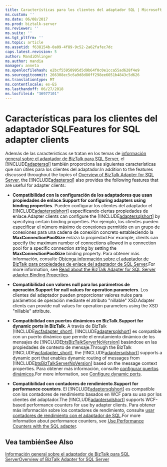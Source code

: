 ```yaml
---
title: Características para los clientes del adaptador SQL | Microsoft Docs
ms.custom: ''
ms.date: 06/08/2017
ms.prod: biztalk-server
ms.reviewer: ''
ms.suite: ''
ms.tgt_pltfrm: ''
ms.topic: article
ms.assetid: f638154b-0a09-4f89-9c52-2a62fafec7dc
caps.latest.revision: 5
author: MandiOhlinger
ms.author: mandia
manager: anneta
ms.openlocfilehash: e2bcf55950995d5d9b64f0c0e1cca55ad628f4e9
ms.sourcegitcommit: 266308ec5c6a9d8d80ff298ee6051b4843c5d626
ms.translationtype: MT
ms.contentlocale: es-ES
ms.lasthandoff: 06/27/2018
ms.locfileid: "36977101"
---
```

# <a name="features-for-sql-adapter-clients"></a><span data-ttu-id="05d5e-102">Características para los clientes del adaptador SQL</span><span class="sxs-lookup"><span data-stu-id="05d5e-102">Features for SQL adapter clients</span></span>
<span data-ttu-id="05d5e-103">Además de las características se tratan en los temas de [información general sobre el adaptador de BizTalk para SQL Server](../../adapters-and-accelerators/adapter-sql/overview-of-biztalk-adapter-for-sql-server.md), el [!INCLUDE[adaptersql](../../includes/adaptersql-md.md)] también proporciona las siguientes características que son útiles para los clientes del adaptador:</span><span class="sxs-lookup"><span data-stu-id="05d5e-103">In addition to the features discussed throughout the topics of [Overview of BizTalk Adapter for SQL Server](../../adapters-and-accelerators/adapter-sql/overview-of-biztalk-adapter-for-sql-server.md), the [!INCLUDE[adaptersql](../../includes/adaptersql-md.md)] also provides the following features that are useful for adapter clients:</span></span>  
  
- <span data-ttu-id="05d5e-104">**Compatibilidad con la configuración de los adaptadores que usan propiedades de enlace**.</span><span class="sxs-lookup"><span data-stu-id="05d5e-104">**Support for configuring adapters using binding properties**.</span></span> <span data-ttu-id="05d5e-105">Pueden configurar los clientes del adaptador el [!INCLUDE[adaptersqlshort](../../includes/adaptersqlshort-md.md)] especificando ciertas propiedades de enlace.</span><span class="sxs-lookup"><span data-stu-id="05d5e-105">Adapter clients can configure the [!INCLUDE[adaptersqlshort](../../includes/adaptersqlshort-md.md)] by specifying certain binding properties.</span></span> <span data-ttu-id="05d5e-106">Por ejemplo, los clientes pueden especificar el número máximo de conexiones permitido en un grupo de conexiones para una cadena de conexión concreto estableciendo la **MaxConnectionPoolSize** enlaza la propiedad.</span><span class="sxs-lookup"><span data-stu-id="05d5e-106">For example, clients can specify the maximum number of connections allowed in a connection pool for a specific connection string by setting the **MaxConnectionPoolSize** binding property.</span></span> <span data-ttu-id="05d5e-107">Para obtener más información, consulte [Obtenga información sobre el adaptador de BizTalk para propiedades de enlace del adaptador de SQL Server](../../adapters-and-accelerators/adapter-sql/read-about-the-biztalk-adapter-for-sql-server-adapter-binding-properties.md).</span><span class="sxs-lookup"><span data-stu-id="05d5e-107">For more information, see [Read about the BizTalk Adapter for SQL Server adapter Binding Properties](../../adapters-and-accelerators/adapter-sql/read-about-the-biztalk-adapter-for-sql-server-adapter-binding-properties.md).</span></span>  
  
- <span data-ttu-id="05d5e-108">**Compatibilidad con valores null para los parámetros de operación**.</span><span class="sxs-lookup"><span data-stu-id="05d5e-108">**Support for null values for operation parameters**.</span></span> <span data-ttu-id="05d5e-109">Los clientes del adaptador pueden proporcionar valores nulos para parámetros de operación mediante el atributo "nillable" XSD.</span><span class="sxs-lookup"><span data-stu-id="05d5e-109">Adapter clients can provide null values for operation parameters using the XSD "nillable" attribute.</span></span>  
  
- <span data-ttu-id="05d5e-110">**Compatibilidad con puertos dinámicos en BizTalk**.</span><span class="sxs-lookup"><span data-stu-id="05d5e-110">**Support for dynamic ports in BizTalk**.</span></span> <span data-ttu-id="05d5e-111">A través de BizTalk [!INCLUDE[wcfadapter_short](../../includes/wcfadapter-short-md.md)], [!INCLUDE[adaptersqlshort](../../includes/adaptersqlshort-md.md)] es compatible con un puerto dinámico que permite el enrutamiento dinámico de los mensajes de [!INCLUDE[btsBizTalkServerNoVersion](../../includes/btsbiztalkservernoversion-md.md)] basándose en las propiedades de contexto de mensaje.</span><span class="sxs-lookup"><span data-stu-id="05d5e-111">Through the BizTalk [!INCLUDE[wcfadapter_short](../../includes/wcfadapter-short-md.md)], the [!INCLUDE[adaptersqlshort](../../includes/adaptersqlshort-md.md)] supports a dynamic port that enables dynamic routing of messages from [!INCLUDE[btsBizTalkServerNoVersion](../../includes/btsbiztalkservernoversion-md.md)] based on the message context properties.</span></span> <span data-ttu-id="05d5e-112">Para obtener más información, consulte [configurar puertos dinámicos](../../adapters-and-accelerators/adapter-sql/configure-dynamic-ports-in-the-sql-adapter.md).</span><span class="sxs-lookup"><span data-stu-id="05d5e-112">For more information, see [Configure dynamic ports](../../adapters-and-accelerators/adapter-sql/configure-dynamic-ports-in-the-sql-adapter.md).</span></span>  
  
- <span data-ttu-id="05d5e-113">**Compatibilidad con contadores de rendimiento**.</span><span class="sxs-lookup"><span data-stu-id="05d5e-113">**Support for performance counters**.</span></span> <span data-ttu-id="05d5e-114">El [!INCLUDE[adaptersqlshort](../../includes/adaptersqlshort-md.md)] es compatible con los contadores de rendimiento basados en WCF para su uso por los clientes del adaptador.</span><span class="sxs-lookup"><span data-stu-id="05d5e-114">The [!INCLUDE[adaptersqlshort](../../includes/adaptersqlshort-md.md)] supports WCF-based performance counters for use by adapter clients.</span></span> <span data-ttu-id="05d5e-115">Para obtener más información sobre los contadores de rendimiento, consulte [usar contadores de rendimiento con el adaptador de SQL](../../adapters-and-accelerators/adapter-sql/use-performance-counters-with-the-sql-adapter.md).</span><span class="sxs-lookup"><span data-stu-id="05d5e-115">For more information about performance counters, see [Use Performance Counters with the SQL adapter](../../adapters-and-accelerators/adapter-sql/use-performance-counters-with-the-sql-adapter.md).</span></span>  
  
## <a name="see-also"></a><span data-ttu-id="05d5e-116">Vea también</span><span class="sxs-lookup"><span data-stu-id="05d5e-116">See Also</span></span>  
 [<span data-ttu-id="05d5e-117">Información general sobre el adaptador de BizTalk para SQL Server</span><span class="sxs-lookup"><span data-stu-id="05d5e-117">Overview of BizTalk Adapter for SQL Server</span></span>](../../adapters-and-accelerators/adapter-sql/overview-of-biztalk-adapter-for-sql-server.md)